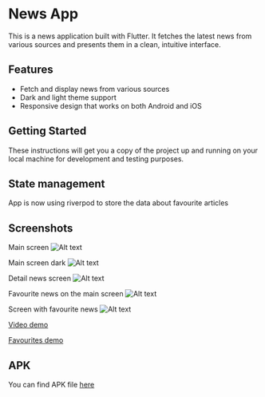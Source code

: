 # News App

This is a news application built with Flutter. It fetches the latest news from various sources and presents them in a clean, intuitive interface.

## Features

- Fetch and display news from various sources
- Dark and light theme support
- Responsive design that works on both Android and iOS

## Getting Started

These instructions will get you a copy of the project up and running on your local machine for development and testing purposes.

## State management

App is now using riverpod to store the data about favourite articles

## Screenshots

Main screen
![Alt text](/media/light.jpg)

Main screen dark
![Alt text](/media/dark.jpg)

Detail news screen
![Alt text](/media/detail.jpg)

Favourite news on the main screen
![Alt text](/media/FavouriteMain.jpg)

Screen with favourite news
![Alt text](/media/FavouriteScreen.jpg)

[Video demo](media/video_demo.mp4)

[Favourites demo](media/FavNewsDemo.mp4)

## APK

You can find APK file [here](output/app-release.apk)